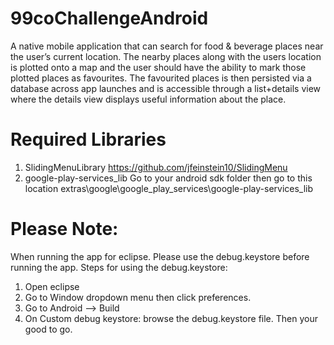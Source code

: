 99coChallengeAndroid
====================
A native mobile application that can search for food & beverage places near the user’s current location. The nearby places along with the users location is plotted onto a map and the user should have the ability to mark those plotted places as favourites. The favourited places is then  persisted via a database across app launches and is accessible through a list+details view where the details view displays useful information about the place.


Required Libraries
====================
1. SlidingMenuLibrary https://github.com/jfeinstein10/SlidingMenu
2. google-play-services_lib Go to your android sdk folder then go to this location extras\google\google_play_services\google-play-services_lib

Please Note:
====================
When running the app for eclipse. Please use the debug.keystore before running the app.
Steps for using the debug.keystore:
1. Open eclipse
2. Go to Window dropdown menu then click preferences.
3. Go to Android --> Build
4. On Custom debug keystore: browse the debug.keystore file. Then your good to go.
